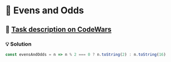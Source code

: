 # 📝 Evens and Odds

## 🔗 [Task description on CodeWars](https://www.codewars.com/kata/583ade15666df5a64e000058)

### 💡 Solution

```javascript
const evensAndOdds = n => n % 2 === 0 ? n.toString(2) : n.toString(16);
```

